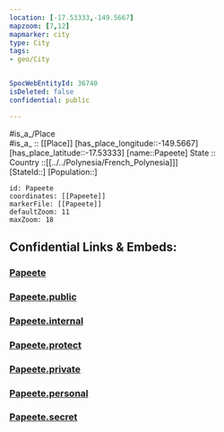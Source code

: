```yaml
---
location: [-17.53333,-149.5667] 
mapzoom: [7,12] 
mapmarker: city 
type: City
tags:
- geo/City


SpocWebEntityId: 36740
isDeleted: false
confidential: public

---
```

#is_a_/Place  
#is_a_ :: [[Place]] 
[has_place_longitude::-149.5667] 
[has_place_latitude::-17.53333] 
[name::Papeete] 
State ::  
Country ::[[../../Polynesia/French_Polynesia]]]  
[StateId::] 
[Population::] 



```leaflet
id: Papeete
coordinates: [[Papeete]] 
markerFile: [[Papeete]] 
defaultZoom: 11 
maxZoom: 18
```


## Confidential Links & Embeds: 

### [Papeete](/_Standards/Earth/Continent/Oceania/Polynesia/French_Polynesia/City/Papeete.md) 

### [Papeete.public](/_public/Earth/Continent/Oceania/Polynesia/French_Polynesia/City/Papeete.public.md) 

### [Papeete.internal](/_internal/Earth/Continent/Oceania/Polynesia/French_Polynesia/City/Papeete.internal.md) 

### [Papeete.protect](/_protect/Earth/Continent/Oceania/Polynesia/French_Polynesia/City/Papeete.protect.md) 

### [Papeete.private](/_private/Earth/Continent/Oceania/Polynesia/French_Polynesia/City/Papeete.private.md) 

### [Papeete.personal](/_personal/Earth/Continent/Oceania/Polynesia/French_Polynesia/City/Papeete.personal.md) 

### [Papeete.secret](/_secret/Earth/Continent/Oceania/Polynesia/French_Polynesia/City/Papeete.secret.md)

